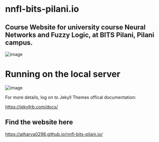 # nnfl-bits-pilani.io

## Course Website for university course Neural Networks and Fuzzy Logic, at BITS Pilani, Pilani campus.

![image](https://user-images.githubusercontent.com/66861184/149660136-fc34a9d7-41ff-4277-88bb-f20787e734fe.png)

# Running on the local server

![image](https://user-images.githubusercontent.com/66861184/149660166-38ff379f-955f-4a61-9e38-ea1c0fe0d658.png)

For more details, log on to Jekyll Themes offical documentation:

https://jekyllrb.com/docs/

## Find the website here

https://atharva0298.github.io/nnfl-bits-pilani.io/

